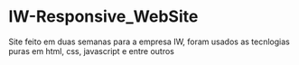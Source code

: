 # IW-Responsive_WebSite
Site feito em duas semanas para a empresa IW, foram usados as tecnlogias puras em html, css, javascript e entre outros
